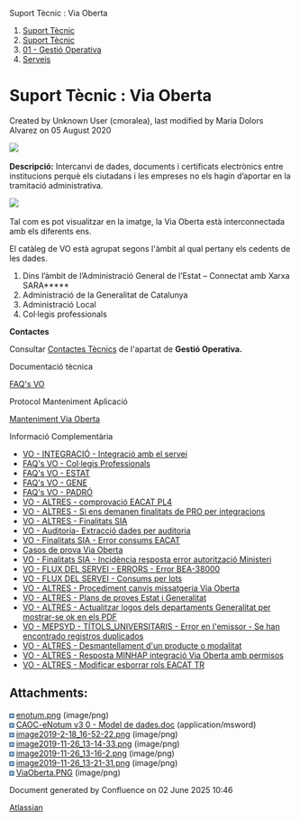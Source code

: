Suport Tècnic : Via Oberta  

1.  [Suport Tècnic](index.html)
2.  [Suport Tècnic](13893782.html)
3.  [01 - Gestió Operativa](26313391.html)
4.  [Serveis](Serveis_26313394.html)

Suport Tècnic : Via Oberta
==========================

Created by Unknown User (cmoralea), last modified by Maria Dolors Alvarez on 05 August 2020

![](attachments/26313522/41518401.png)

**Descripció:** Intercanvi de dades, documents i certificats electrònics entre institucions perquè els ciutadans i les empreses no els hagin d’aportar en la tramitació administrativa.

![](attachments/26313522/30867978.png)

Tal com es pot visualitzar en la imatge, la Via Oberta està interconnectada amb els diferents ens.

El catàleg de VO està agrupat segons l'àmbit al qual pertany els cedents de les dades.

1.  Dins l’àmbit de l’Administració General de l’Estat – Connectat amb Xarxa SARA**\***
2.  Administració de la Generalitat de Catalunya
3.  Administració Local
4.  Col·legis professionals

  

**Contactes**

Consultar [Contactes Tècnics](https://intranet.aoc.cat/pages/viewpage.action?pageId=28704779#tab-Responsables+Servei+T%C3%A8cnic) de l'apartat de **Gestió Operativa.**

Documentació tècnica

[FAQ's VO](28705575.html)

  

Protocol Manteniment Aplicació

[Manteniment Via Oberta](Manteniment-Via-Oberta_41517531.html)

  

  

Informació Complementària

  

*   [VO - INTEGRACIÓ - Integració amb el servei](/pages/viewpage.action?pageId=26313411 "VO - INTEGRACIÓ - Integració amb el servei")
*   [FAQ's VO - Col·legis Professionals](/pages/viewpage.action?pageId=28705581 "FAQ's VO - Col·legis Professionals")
*   [FAQ's VO - ESTAT](/display/SII/FAQ%27s+VO+-+ESTAT "FAQ's VO - ESTAT")
*   [FAQ's VO - GENE](/display/SII/FAQ%27s+VO+-+GENE "FAQ's VO - GENE")
*   [FAQ's VO - PADRÓ](/pages/viewpage.action?pageId=28705583 "FAQ's VO - PADRÓ")
*   [VO - ALTRES - comprovació EACAT PL4](/pages/viewpage.action?pageId=26313314 "VO - ALTRES - comprovació EACAT PL4")
*   [VO - ALTRES - Si ens demanen finalitats de PRO per integracions](/display/SII/VO+-+ALTRES+-+Si+ens+demanen+finalitats+de+PRO+per+integracions "VO - ALTRES - Si ens demanen finalitats de PRO per integracions")
*   [VO - ALTRES - Finalitats SIA](/display/SII/VO+-+ALTRES+-+Finalitats+SIA "VO - ALTRES - Finalitats SIA")
*   [VO - Auditoria- Extracció dades per auditoria](/pages/viewpage.action?pageId=41520018 "VO - Auditoria- Extracció dades per auditoria")
*   [VO - Finalitats SIA - Error consums EACAT](/display/SII/VO+-+Finalitats+SIA+-+Error+consums+EACAT "VO - Finalitats SIA - Error consums EACAT")
*   [Casos de prova Via Oberta](/display/SII/Casos+de+prova+Via+Oberta "Casos de prova Via Oberta")
*   [VO - Finalitats SIA - Incidència resposta error autorització Ministeri](/pages/viewpage.action?pageId=64981817 "VO - Finalitats SIA - Incidència resposta error autorització Ministeri")
*   [VO - FLUX DEL SERVEI - ERRORS - Error BEA-38000](/display/SII/VO+-+FLUX+DEL+SERVEI+-+ERRORS+-+Error+BEA-38000 "VO - FLUX DEL SERVEI - ERRORS - Error BEA-38000")
*   [VO - FLUX DEL SERVEI - Consums per lots](/display/SII/VO+-+FLUX+DEL+SERVEI+-+Consums+per+lots "VO - FLUX DEL SERVEI - Consums per lots")
*   [VO - ALTRES - Procediment canvis missatgeria Via Oberta](/display/SII/VO+-+ALTRES+-+Procediment+canvis+missatgeria+Via+Oberta "VO - ALTRES - Procediment canvis missatgeria Via Oberta")
*   [VO - ALTRES - Plans de proves Estat i Generalitat](/display/SII/VO+-+ALTRES+-+Plans+de+proves+Estat+i+Generalitat "VO - ALTRES - Plans de proves Estat i Generalitat")
*   [VO - ALTRES - Actualitzar logos dels departaments Generalitat per mostrar-se ok en els PDF](/display/SII/VO+-+ALTRES+-+Actualitzar+logos+dels+departaments+Generalitat+per+mostrar-se+ok+en+els+PDF "VO - ALTRES - Actualitzar logos dels departaments Generalitat per mostrar-se ok en els PDF")
*   [VO - MEPSYD - TÍTOLS\_UNIVERSITARIS - Error en l'emissor - Se han encontrado registros duplicados](/pages/viewpage.action?pageId=118554639 "VO - MEPSYD - TÍTOLS_UNIVERSITARIS - Error en l'emissor - Se han encontrado registros duplicados")
*   [VO - ALTRES - Desmantellament d'un producte o modalitat](/display/SII/VO+-+ALTRES+-+Desmantellament+d%27un+producte+o+modalitat "VO - ALTRES - Desmantellament d'un producte o modalitat")
*   [VO - ALTRES - Resposta MINHAP integració Via Oberta amb permisos](/pages/viewpage.action?pageId=128647372 "VO - ALTRES - Resposta MINHAP integració Via Oberta amb permisos")
*   [VO - ALTRES - Modificar esborrar rols EACAT TR](/display/SII/VO+-+ALTRES+-+Modificar+esborrar+rols+EACAT+TR "VO - ALTRES - Modificar esborrar rols EACAT TR")

Attachments:
------------

![](images/icons/bullet_blue.gif) [enotum.png](attachments/26313522/26317342.png) (image/png)  
![](images/icons/bullet_blue.gif) [CAOC-eNotum v3 0 - Model de dades.doc](attachments/26313522/26317345.doc) (application/msword)  
![](images/icons/bullet_blue.gif) [image2019-2-18\_16-52-22.png](attachments/26313522/26317344.png) (image/png)  
![](images/icons/bullet_blue.gif) [image2019-11-26\_13-14-33.png](attachments/26313522/30867975.png) (image/png)  
![](images/icons/bullet_blue.gif) [image2019-11-26\_13-16-2.png](attachments/26313522/30867976.png) (image/png)  
![](images/icons/bullet_blue.gif) [image2019-11-26\_13-21-31.png](attachments/26313522/30867978.png) (image/png)  
![](images/icons/bullet_blue.gif) [ViaOberta.PNG](attachments/26313522/41518401.png) (image/png)  

Document generated by Confluence on 02 June 2025 10:46

[Atlassian](http://www.atlassian.com/)